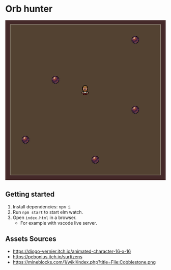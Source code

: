 # Orb hunter

![Screenshot of the game](<docs/assets/Screenshot 2024-12-14 at 16-19-00 A simple game.png>)

## Getting started

1. Install dependencies: `npm i`.
2. Run `npm start` to start elm watch.
3. Open `index.html` in a browser.
	- For example with vscode live server. 

## Assets Sources

- https://diogo-vernier.itch.io/animated-character-16-x-16
- https://pebonius.itch.io/surtizens
- https://mineblocks.com/1/wiki/index.php?title=File:Cobblestone.png